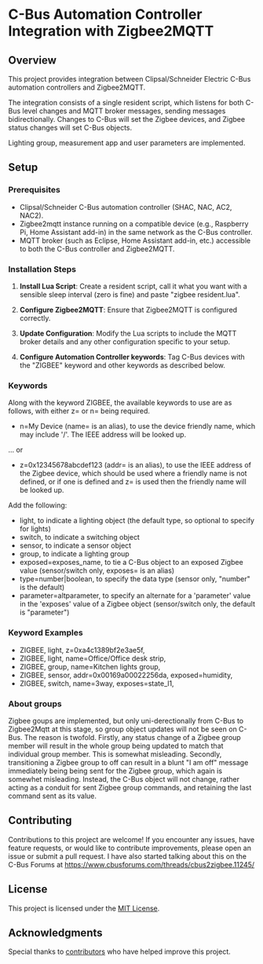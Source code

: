 # C-Bus Automation Controller Integration with Zigbee2MQTT

## Overview

This project provides integration between Clipsal/Schneider Electric C-Bus automation controllers and Zigbee2MQTT.

The integration consists of a single resident script, which listens for both C-Bus level changes and MQTT broker messages, sending messages bidirectionally. Changes to C-Bus will set the Zigbee devices, and Zigbee status changes will set C-Bus objects.

Lighting group, measurement app and user parameters are implemented.

## Setup

### Prerequisites

- Clipsal/Schneider C-Bus automation controller (SHAC, NAC, AC2, NAC2).
- Zigbee2mqtt instance running on a compatible device (e.g., Raspberry Pi, Home Assistant add-in) in the same network as the C-Bus controller.
- MQTT broker (such as Eclipse, Home Assistant add-in, etc.) accessible to both the C-Bus controller and Zigbee2MQTT.

### Installation Steps

1. **Install Lua Script**: Create a resident script, call it what you want with a sensible sleep interval (zero is fine) and paste "zigbee resident.lua".  

2. **Configure Zigbee2MQTT**: Ensure that Zigbee2MQTT is configured correctly.

3. **Update Configuration**: Modify the Lua scripts to include the MQTT broker details and any other configuration specific to your setup.

4. **Configure Automation Controller keywords**: Tag C-Bus devices with the "ZIGBEE" keyword and other keywords as described below.

### Keywords

Along with the keyword ZIGBEE, the available keywords to use are as follows, with either z= or n= being required.

* n=My Device (name= is an alias), to use the device friendly name, which may include '/'. The IEEE address will be looked up.

... or
* z=0x12345678abcdef123 (addr= is an alias), to use the IEEE address of the Zigbee device, which should be used where a friendly name is not defined, or if one is defined and z= is used then the friendly name will be looked up.

Add the following:

* light, to indicate a lighting object (the default type, so optional to specify for lights)
* switch, to indicate a switching object
* sensor, to indicate a sensor object
* group, to indicate a lighting group
* exposed=exposes_name, to tie a C-Bus object to an exposed Zigbee value (sensor/switch only, exposes= is an alias)
* type=number|boolean, to specify the data type (sensor only, "number" is the default)
* parameter=altparameter, to specify an alternate for a 'parameter' value in the 'exposes' value of a Zigbee object (sensor/switch only, the default is "parameter")

### Keyword Examples

* ZIGBEE, light, z=0xa4c1389bf2e3ae5f, 
* ZIGBEE, light, name=Office/Office desk strip, 
* ZIGBEE, group, name=Kitchen lights group, 
* ZIGBEE, sensor, addr=0x00169a00022256da, exposed=humidity, 
* ZIGBEE, switch, name=3way, exposes=state_l1, 

### About groups

Zigbee goups are implemented, but only uni-derectionally from C-Bus to Zigbee2Mqtt at this stage, so group object updates will not be seen on C-Bus. The reason is twofold. Firstly, any status change of a Zigbee group member will result in the whole group being updated to match that individual group member. This is somewhat misleading. Secondly, transitioning a Zigbee group to off can result in a blunt "I am off" message immediately being being sent for the Zigbee group, which again is somewhet misleading. Instead, the C-Bus object will not change, rather acting as a conduit for sent Zigbee group commands, and retaining the last command sent as its value.

## Contributing

Contributions to this project are welcome! If you encounter any issues, have feature requests, or would like to contribute improvements, please open an issue or submit a pull request. I have also started talking about this on the C-Bus Forums at https://www.cbusforums.com/threads/cbus2zigbee.11245/

## License

This project is licensed under the [MIT License](LICENSE).

## Acknowledgments

Special thanks to [contributors](CONTRIBUTORS.md) who have helped improve this project.

